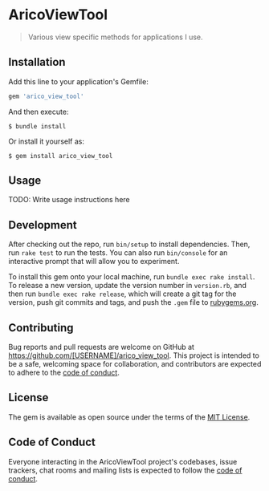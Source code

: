 # AricoViewTool

> Various view specific methods for applications I use.

## Installation

Add this line to your application's Gemfile:

```ruby
gem 'arico_view_tool'
```

And then execute:

    $ bundle install

Or install it yourself as:

    $ gem install arico_view_tool

## Usage

TODO: Write usage instructions here

## Development

After checking out the repo, run `bin/setup` to install dependencies. Then, run `rake test` to run the tests. You can also run `bin/console` for an interactive prompt that will allow you to experiment.

To install this gem onto your local machine, run `bundle exec rake install`. To release a new version, update the version number in `version.rb`, and then run `bundle exec rake release`, which will create a git tag for the version, push git commits and tags, and push the `.gem` file to [rubygems.org](https://rubygems.org).

## Contributing

Bug reports and pull requests are welcome on GitHub at https://github.com/[USERNAME]/arico_view_tool. This project is intended to be a safe, welcoming space for collaboration, and contributors are expected to adhere to the [code of conduct](https://github.com/[USERNAME]/arico_view_tool/blob/master/CODE_OF_CONDUCT.md).


## License

The gem is available as open source under the terms of the [MIT License](https://opensource.org/licenses/MIT).

## Code of Conduct

Everyone interacting in the AricoViewTool project's codebases, issue trackers, chat rooms and mailing lists is expected to follow the [code of conduct](https://github.com/[USERNAME]/arico_view_tool/blob/master/CODE_OF_CONDUCT.md).
